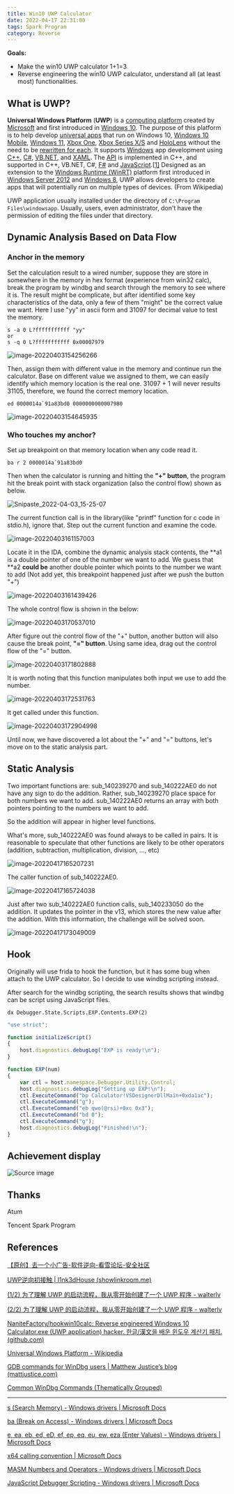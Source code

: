 ```yaml
---
title: Win10 UWP Calculator
date: 2022-04-17 22:31:00
tags: Spark Program
category: Reverse
---
```


**Goals:** 

*   Make the win10 UWP calculator 1+1=3
*   Reverse engineering the win10 UWP calculator, understand all (at least most) functionalities. 

## What is UWP?

**Universal Windows Platform** (**UWP**) is a [computing platform](https://en.wikipedia.org/wiki/Computing_platform) created by [Microsoft](https://en.wikipedia.org/wiki/Microsoft) and first introduced in [Windows 10](https://en.wikipedia.org/wiki/Windows_10). The purpose of this platform is to help develop [universal apps](https://en.wikipedia.org/wiki/Universal_app) that run on Windows 10, [Windows 10 Mobile](https://en.wikipedia.org/wiki/Windows_10_Mobile), [Windows 11](https://en.wikipedia.org/wiki/Windows_11), [Xbox One](https://en.wikipedia.org/wiki/Xbox_system_software), [Xbox Series X/S](https://en.wikipedia.org/wiki/Xbox_system_software) and [HoloLens](https://en.wikipedia.org/wiki/Microsoft_HoloLens) without the need to be [rewritten for each](https://en.wikipedia.org/wiki/Porting). It supports [Windows](https://en.wikipedia.org/wiki/Microsoft_Windows) app development using [C++](https://en.wikipedia.org/wiki/C%2B%2B), [C#](https://en.wikipedia.org/wiki/C_Sharp_(programming_language)), [VB.NET](https://en.wikipedia.org/wiki/VB.NET), and [XAML](https://en.wikipedia.org/wiki/XAML). The [API](https://en.wikipedia.org/wiki/Application_programming_interface) is implemented in C++, and supported in C++, VB.NET, C#, [F#](https://en.wikipedia.org/wiki/F_Sharp_(programming_language)) and [JavaScript](https://en.wikipedia.org/wiki/JavaScript).[[1\]](https://en.wikipedia.org/wiki/Universal_Windows_Platform#cite_note-MicrosoftWhatIs-1) Designed as an extension to the [Windows Runtime (WinRT)](https://en.wikipedia.org/wiki/Windows_Runtime) platform first introduced in [Windows Server 2012](https://en.wikipedia.org/wiki/Windows_Server_2012) and [Windows 8](https://en.wikipedia.org/wiki/Windows_8), UWP allows developers to create apps that will potentially run on multiple types of devices. (From Wikipedia)

UWP application usually installed under the directory of `C:\Program Files\windowsapp`. Usually, users, even administrator, don't have the permission of editing the files under that directory. 

## Dynamic Analysis Based on Data Flow

### Anchor in the memory

Set the calculation result to a wired number, suppose they are store in somewhere in the memory in hex format (experience from win32 calc), break the program by windbg and search through the memory to see where it is. The result might be complicate, but after identified some key characteristics of the data, only a few of them "might" be the correct value we want. Here I use "yy" in ascii form and 31097 for decimal value to test the memory. 

```windbg
s -a 0 L?fffffffffff "yy"
or
s -q 0 L?fffffffffff 0x00007979
```

![image-20220403154256266](assets/image-20220403154256266.png)

Then, assign them with different value in the memory and continue run the calculator. Base on different value we assigned to them, we can easily identify which memory location is the real one. 31097 + 1 will never results 31105, therefore, we found the correct memory location. 

```windbg
ed 0000014a`91a83bd0 0000000000007980
```

![image-20220403154645935](assets/image-20220403154645935.png)

### Who touches my anchor?

Set up breakpoint on that memory location when any code read it.

```windbg
ba r 2 0000014a`91a83bd0
```

Then when the calculator is running and hitting the **"+" button**, the program hit the break point with stack organization (also the control flow) shown as below. 

![Snipaste_2022-04-03_15-25-07](assets/Snipaste_2022-04-03_15-25-07.png)

The current function call is in the library(like "printf" function for c code in stdio.h), ignore that. Step out the current function and examine the code. 

![image-20220403161157003](assets/image-20220403161157003.png)

Locate it in the IDA, combine the dynamic analysis stack contents, the \*\*a1 is a double pointer of one of the number we want to add. We guess that \*\*a2 **could be** another double pointer which points to the number we want to add (Not add yet, this breakpoint happened just after we push the button "+") 

![image-20220403161439426](assets/image-20220403161439426.png)

The whole control flow is shown in the below:

![image-20220403170537010](assets/image-20220403170537010.png)

After figure out the control flow of the "+" button, another button will also cause the break point, **"=" button**. Using same idea, drag out the control flow of the "=" button. 

![image-20220403171802888](assets/image-20220403171802888.png)

It is worth noting that this function manipulates both input we use to add the number. 

![image-20220403172531763](assets/image-20220403172531763.png)

It get called under this function. 

![image-20220403172904998](assets/image-20220403172904998.png)

Until now, we have discovered a lot about the "+" and "=" buttons, let's move on to the static analysis part. 

## Static Analysis

Two important functions are: sub_140239270 and sub_140222AE0 do not have any sign to do the addition. Rather, sub_140239270 place space for both numbers we want to add. sub_140222AE0 returns an array with both pointers pointing to the numbers we want to add. 

So the addition will appear in higher level functions. 

What's more, sub_140222AE0 was found always to be called in pairs. It is reasonable to speculate that other functions are likely to be other operators (addition, subtraction, multiplication, division, ..., etc)

![image-20220417165207231](assets/image-20220417165207231.png)

The caller function of sub_140222AE0.  

![image-20220417165724038](assets/image-20220417165724038.png)

Just after two sub_140222AE0 function calls, sub_140233050 do the addition. It updates the pointer in the v13, which stores the new value after the addition. With this information, the challenge will be solved soon. 

![image-20220417173049009](assets/image-20220417173049009.png)

## Hook

Originally will use frida to hook the function, but it has some bug when attach to the UWP calculator. So I decide to use windbg scripting instead. 

After search for the windbg scripting, the search results shows that windbg can be script using JavaScript files. 

```windbg
dx Debugger.State.Scripts.EXP.Contents.EXP(2)
```

```javascript
"use strict";

function initializeScript()
{
    host.diagnostics.debugLog("EXP is ready!\n");
}

function EXP(num)
{
    var ctl = host.namespace.Debugger.Utility.Control;
    host.diagnostics.debugLog("Setting up EXP!\n");
    ctl.ExecuteCommand("bp Calculator!VSDesignerDllMain+0xda1ac");
    ctl.ExecuteCommand("g");
    ctl.ExecuteCommand("eb qwo(@rsi)+0xc 0x3");
    ctl.ExecuteCommand("bd 0");
    ctl.ExecuteCommand("g");
    host.diagnostics.debugLog("Finished!\n");
}
```

## Achievement display

![Source image](assets/ezgif-1-4818e84a2a.gif)

## Thanks

Atum

Tencent Spark Program

## References

[【原创】去一个小广告-软件逆向-看雪论坛-安全社区](https://bbs.pediy.com/thread-246657-1.htm)

[UWP逆向初接触 | l1nk3dHouse (showlinkroom.me)](http://showlinkroom.me/2017/05/31/UWP逆向初接触/)

[(1/2) 为了理解 UWP 的启动流程，我从零开始创建了一个 UWP 程序 - walterlv](https://blog.walterlv.com/post/create-uwp-app-from-zero-0.html)

[(2/2) 为了理解 UWP 的启动流程，我从零开始创建了一个 UWP 程序 - walterlv](https://blog.walterlv.com/post/create-uwp-app-from-zero-1.html)

[NaniteFactory/hookwin10calc: Reverse engineered Windows 10 Calculator.exe (UWP application) hacker. 한글/漢文을 배운 윈도우 계산기 패치. (github.com)](https://github.com/NaniteFactory/hookwin10calc)

[Universal Windows Platform - Wikipedia](https://en.wikipedia.org/wiki/Universal_Windows_Platform)

[GDB commands for WinDbg users | Matthew Justice’s blog (mattjustice.com)](https://blog.mattjustice.com/2018/08/24/gdb-for-windbg-users/)

[Common WinDbg Commands (Thematically Grouped)](http://windbg.info/doc/1-common-cmds.html)

---------------------

[s (Search Memory) - Windows drivers | Microsoft Docs](https://docs.microsoft.com/en-us/windows-hardware/drivers/debugger/s--search-memory-)

[ba (Break on Access) - Windows drivers | Microsoft Docs](https://docs.microsoft.com/en-us/windows-hardware/drivers/debugger/ba--break-on-access-)

[e, ea, eb, ed, eD, ef, ep, eq, eu, ew, eza (Enter Values) - Windows drivers | Microsoft Docs](https://docs.microsoft.com/en-us/windows-hardware/drivers/debugger/e--ea--eb--ed--ed--ef--ep--eq--eu--ew--eza--ezu--enter-values-)

[x64 calling convention | Microsoft Docs](https://docs.microsoft.com/en-us/cpp/build/x64-calling-convention?view=msvc-170)

[MASM Numbers and Operators - Windows drivers | Microsoft Docs](https://docs.microsoft.com/en-us/windows-hardware/drivers/debugger/masm-numbers-and-operators?redirectedfrom=MSDN)

[JavaScript Debugger Scripting - Windows drivers | Microsoft Docs](https://docs.microsoft.com/en-us/windows-hardware/drivers/debugger/javascript-debugger-scripting)


